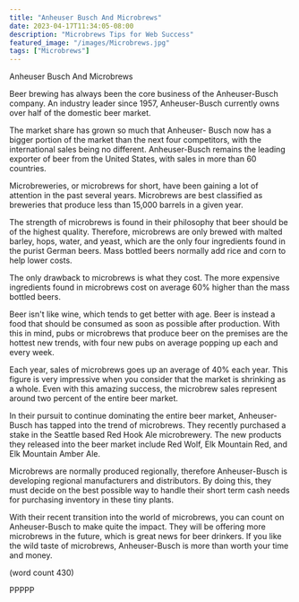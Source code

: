 ```yaml
---
title: "Anheuser Busch And Microbrews"
date: 2023-04-17T11:34:05-08:00
description: "Microbrews Tips for Web Success"
featured_image: "/images/Microbrews.jpg"
tags: ["Microbrews"]
---
```


Anheuser Busch And Microbrews

Beer brewing has always been the core business of
the Anheuser-Busch company.  An industry leader
since 1957, Anheuser-Busch currently owns over half
of the domestic beer market.  

The market share has grown so much that Anheuser-
Busch now has a bigger portion of the market than
the next four competitors, with the international
sales being no different.  Anheuser-Busch remains
the leading exporter of beer from the United States,
with sales in more than 60 countries.

Microbreweries, or microbrews for short, have been
gaining a lot of attention in the past several 
years.  Microbrews are best classified as breweries
that produce less than 15,000 barrels in a given
year.  

The strength of microbrews is found in their
philosophy that beer should be of the highest
quality.  Therefore, microbrews are only brewed
with malted barley, hops, water, and yeast, which
are the only four ingredients found in the purist
German beers.  Mass bottled beers normally add
rice and corn to help lower costs.  

The only drawback to microbrews is what they cost.
The more expensive ingredients found in microbrews
cost on average 60% higher than the mass bottled
beers.

Beer isn't like wine, which tends to get better
with age.  Beer is instead a food that should be
consumed as soon as possible after production.
With this in mind, pubs or microbrews that 
produce beer on the premises are the hottest new
trends, with four new pubs on average popping
up each and every week.

Each year, sales of microbrews goes up an average
of 40% each year.  This figure is very impressive
when you consider that the market is shrinking 
as a whole.  Even with this amazing success, the
microbrew sales represent around two percent of
the entire beer market.

In their pursuit to continue dominating the 
entire beer market, Anheuser-Busch has tapped 
into the trend of microbrews.  They recently 
purchased a stake in the Seattle based Red Hook
Ale microbrewery.  The new products they released
into the beer market include Red Wolf, Elk
Mountain Red, and Elk Mountain Amber Ale.

Microbrews are normally produced regionally, 
therefore Anheuser-Busch is developing regional
manufacturers and distributors.  By doing this,
they must decide on the best possible way to
handle their short term cash needs for purchasing
inventory in these tiny plants.

With their recent transition into the world of
microbrews, you can count on Anheuser-Busch to
make quite the impact.  They will be offering
more microbrews in the future, which is great 
news for beer drinkers.  If you like the wild
taste of microbrews, Anheuser-Busch is more than
worth your time and money.

(word count 430)

PPPPP
